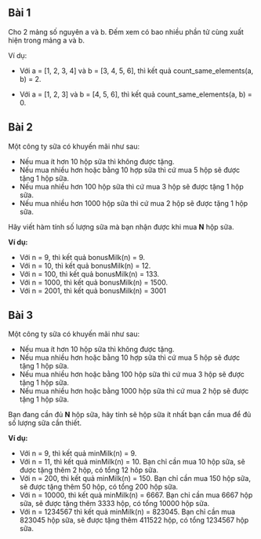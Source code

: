 ## Bài 1

Cho 2 mảng số nguyên a và b. Đếm xem có bao nhiều phần tử cùng xuất hiện trong mảng a và b.

Ví dụ:

- Với a = [1, 2, 3, 4] và b = [3, 4, 5, 6], thì kết quả count_same_elements(a, b) = 2.

- Với a = [1, 2, 3] và b = [4, 5, 6], thì kết quả count_same_elements(a, b) = 0.

## Bài 2

Một công ty sữa có khuyến mãi như sau:
- Nếu mua ít hơn 10 hộp sữa thì không được tặng.
- Nếu mua nhiều hơn hoặc bằng 10 hợp sữa thì cứ mua 5 hộp sẽ được tặng 1 hộp sữa.
- Nếu mua nhiều hơn 100 hộp sữa thì cứ mua 3 hộp sẽ được tặng 1 hộp sữa.
- Nếu mua nhiều hơn 1000 hộp sữa thì cứ mua 2 hộp sẽ được tặng 1 hộp sữa.

Hãy viết hàm tính số lượng sữa mà bạn nhận được khi mua **N** hộp sữa.

**Ví dụ:**

- Với n = 9, thì kết quả bonusMilk(n) = 9.
- Với n = 10, thì kết quả bonusMilk(n) = 12.
- Với n = 100, thì kết quả bonusMilk(n) = 133.
- Với n = 1000, thì kết quả bonusMilk(n) = 1500.
- Với n = 2001, thì kết quả bonusMilk(n) = 3001

## Bài 3

Một công ty sữa có khuyến mãi như sau:
- Nếu mua ít hơn 10 hộp sữa thì không được tặng.
- Nếu mua nhiều hơn hoặc bằng 10 hợp sữa thì cứ mua 5 hộp sẽ được tặng 1 hộp sữa.
- Nếu mua nhiều hơn hoặc bằng 100 hộp sữa thì cứ mua 3 hộp sẽ được tặng 1 hộp sữa.
- Nếu mua nhiều hơn hoặc bằng 1000 hộp sữa thì cứ mua 2 hộp sẽ được tặng 1 hộp sữa.

Bạn đang cần đủ **N** hộp sữa, hãy tính sẽ hộp sữa ít nhất bạn cần mua để đủ số lượng sữa cần thiết.

**Ví dụ:**

- Với n = 9, thì kết quả minMilk(n) = 9.
- Với n = 11, thì kết quả minMilk(n) = 10.
Bạn chỉ cần mua 10 hộp sữa, sẽ được tặng thêm 2 hộp, có tổng 12 hôp sữa.
- Với n = 200, thì kết quả minMilk(n) = 150.
Bạn chỉ cần mua 150 hộp sữa, sẽ được tặng thêm 50 hộp, có tổng 200 hộp sữa.
- Với n = 10000, thì kết quả minMilk(n) = 6667.
Bạn chỉ cần mua 6667 hộp sữa, sẽ được tặng thêm 3333 hộp, có tổng 10000 hộp sữa.
- Với n = 1234567 thì kết quả minMilk(n) = 823045.
Bạn chỉ cần mua 823045 hộp sữa, sẽ được tặng thêm 411522 hộp, có tổng 1234567 hộp sữa.


